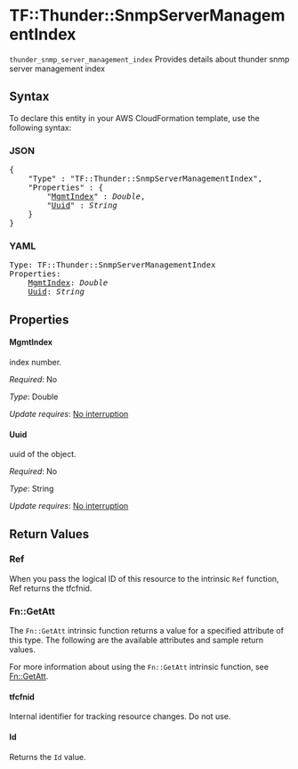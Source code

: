 # TF::Thunder::SnmpServerManagementIndex

`thunder_snmp_server_management_index` Provides details about thunder snmp server management index

## Syntax

To declare this entity in your AWS CloudFormation template, use the following syntax:

### JSON

<pre>
{
    "Type" : "TF::Thunder::SnmpServerManagementIndex",
    "Properties" : {
        "<a href="#mgmtindex" title="MgmtIndex">MgmtIndex</a>" : <i>Double</i>,
        "<a href="#uuid" title="Uuid">Uuid</a>" : <i>String</i>
    }
}
</pre>

### YAML

<pre>
Type: TF::Thunder::SnmpServerManagementIndex
Properties:
    <a href="#mgmtindex" title="MgmtIndex">MgmtIndex</a>: <i>Double</i>
    <a href="#uuid" title="Uuid">Uuid</a>: <i>String</i>
</pre>

## Properties

#### MgmtIndex

index number.

_Required_: No

_Type_: Double

_Update requires_: [No interruption](https://docs.aws.amazon.com/AWSCloudFormation/latest/UserGuide/using-cfn-updating-stacks-update-behaviors.html#update-no-interrupt)

#### Uuid

uuid of the object.

_Required_: No

_Type_: String

_Update requires_: [No interruption](https://docs.aws.amazon.com/AWSCloudFormation/latest/UserGuide/using-cfn-updating-stacks-update-behaviors.html#update-no-interrupt)

## Return Values

### Ref

When you pass the logical ID of this resource to the intrinsic `Ref` function, Ref returns the tfcfnid.

### Fn::GetAtt

The `Fn::GetAtt` intrinsic function returns a value for a specified attribute of this type. The following are the available attributes and sample return values.

For more information about using the `Fn::GetAtt` intrinsic function, see [Fn::GetAtt](https://docs.aws.amazon.com/AWSCloudFormation/latest/UserGuide/intrinsic-function-reference-getatt.html).

#### tfcfnid

Internal identifier for tracking resource changes. Do not use.

#### Id

Returns the <code>Id</code> value.


